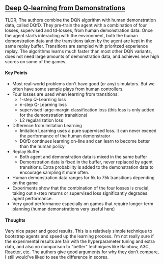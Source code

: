 ## [Deep Q-learning from Demonstrations](https://arxiv.org/abs/1704.03732)

TLDR; The authors combine the DQN algorithm with human demonstration data, called DQfD. They pre-train the agent with a combination of four losses, supervised and td-losses, from human demonstration data. Once the agent starts interacting with the environment, both the human demonstration data and the transitions taken by the agent are kept in the same replay buffer. Transitions are sampled with prioritzed experience replay. The algorithms learns much faster than most other DQN variants, does not need large amounts of demonstration data, and achieves new high scores on some of the games.


#### Key Points

- Most real-world problems don't have good (or any) simulators. But we often have some sample plays from human controllers.
- Four losses are used when learning from transitions:
    - 1-step Q-Learning loss
    - n-step Q-Learning loss
    - supervised large-margin classification loss (this loss is only added for the demonstration transitions)
    - L2 regularization loss
- Difference from Imitation Learning
    - Imitation Learning uses a pure supervised loss. It can never exceed the performance of the human demonstrator
    - DQfD continues learning on-line and can learn to become better than the human policy
- Replay Buffer
    - Both agent and demonstration data is mixed in the same buffer
    - Demonstration data is fixed in the buffer, never replaced by agent transitions. Extra probability is added to the demonstration data to encourage sampling it more often.
- Human demonstration data ranges for 5k to 75k transitions depending on the game
- Experiments show that the combination of the four losses is crucial, taking out n-step returns or supervised loss significantly degrades agent performance.
- Very good performance especially on games that require longer-term planning (human demonstrations very useful here)

#### Thoughts

Very nice paper and good results. This is a relatively simple technique to bootstrap agents and speed up the learning process. I'm not really sure if the experimental results are fair with the hyperparameter tuning and extra data, and also no comparison to "better" techniques like Rainbow, A3C, Reactor, etc. The authors give good arguments for why they don't compare, I still would've liked to see the difference in scores.

